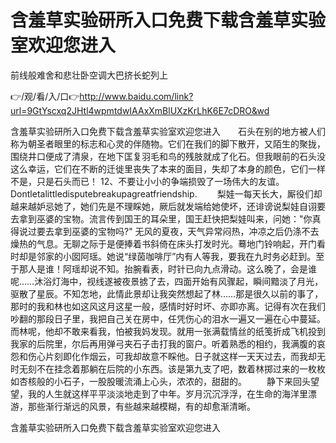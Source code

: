 # 含羞草实验研所入口免费下载含羞草实验室欢迎您进入
前线般难舍和悲壮卧空调大巴挤长蛇列上

👉/观/看/入/口👉http://www.baidu.com/link?url=9GtYscxq2JHtl4wpmtdwIAAxXmBlUXzKrLhK6E7cDRO&wd

含羞草实验研所入口免费下载含羞草实验室欢迎您进入　　石头在别的地方被人们称为朝圣者眼里的标志和心灵的伴随物。它们在我们的脚下散开，又陌生的聚拢，围绕井口便成了清泉，在地下匡复羽毛和鸟的残肢就成了化石。但我眼前的石头没这么幸运，它们在不断的迁徙里丧失了本来的面目，失却了本身的颜色，它们一样不是，只是石头而已！
	12、不要让小小的争端损毁了一场伟大的友谊。Dontletalittledisputebreakupagreatfriendship.
　　梨娃一每天长大，厮役们却越来越妒忌她了，她们先是不理睬她，厥后就发端给她使坏，还诽谤说梨娃自诩要去拿到巫婆的宝物。流言传到国王的耳朵里，国王赶快把梨娃叫来，问她："你真得说过要去拿到巫婆的宝物吗?"
无风的夏夜，天气异常闷热，冲凉之后仍涤不去燥热的气息。无聊之际于是便捧着书斜倚在床头打发时光。蓦地门铃响起，开门看时却是邻家的小囡阿瑶。她说“绿茵咖啡厅”内有人等我，要我在九时务必赶到。至于那人是谁！阿瑶却说不知。抬腕看表，时针已向九点滑动。这么晚了，会是谁呢……沐浴灯海中，视线遂被夜景掳了去，四面开始有风骤起，瞬间黯淡了月光，驱散了星辰。不知怎地，此情此景却让我突然想起了林……那是很久以前的事了，那时的我和林也如这风这月这星一般，感情时好时坏、亦即亦离。记得有次在我们吵翻的那段日子里，我把自己关在房中，任凭伤心的泪水一遍又一遍在心中蔓延。而林呢，他却不敢来看我，怕被我妈发现。就用一张满载情丝的纸笺折成飞机投到我家的后院里，尔后再用弹弓夹石子击打我的窗户。听着熟悉的相约，我满腹的哀怨和伤心片刻即化作烟云，可我却故意不睬他。日子就这样一天天过去，而我却无时无刻不在挂念着那躺在后院的小东西。该是第九支了吧，数着林掷过来的一枚枚如杏核般的小石子，一股股暖流涌上心头，浓浓的，甜甜的。
　　静下来回头望望，我的人生就这样平平淡淡地走到了中年。岁月沉沉浮浮，在生命的海洋里漂游，那些渐行渐远的风景，有些越来越模糊，有的却愈渐清晰。

含羞草实验研所入口免费下载含羞草实验室欢迎您进入

